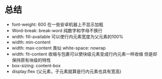# 总结

+ font-weight: 600 在一些安卓机器上不显示加粗
+ Word-break: break-word 纯数字和字母不换行
+ width: fill-available 可以使行内元素宽度为父元素的100%
+ width: min-content
+ width: max-content  类似 white-space: nowrap
+ width: fit-content 收缩与包裹可以使块级元素变成行内元素一样收缩 但是却保持原有块级的特性
+ box-sizing: content-box
+ display:flex (父元素，子元素就算是行内元素也具有宽高) 
